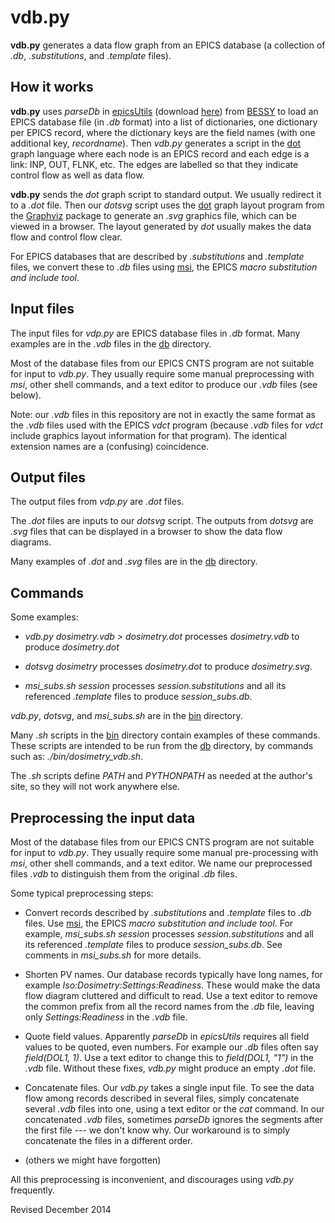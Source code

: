 vdb.py
======

**vdb.py** generates a data flow graph from an EPICS database (a
collection of *.db*, *.substitutions*, and *.template* files).

How it works
------------

**vdb.py** uses *parseDb* in
[epicsUtils](http://www-csr.bessy.de/control/bii_scripts/html/python/epicsUtils.html)
(download
[here](http://www-csr.bessy.de/control/bii_scripts/repo/bii_scripts/lib/python/epicsUtils.py))
from [BESSY](http://www-csr.bessy.de/) to load an EPICS database file
(in *.db* format) into a list of dictionaries, one dictionary per
EPICS record, where the dictionary keys are the field names (with one
additional key, *recordname*).  Then *vdb.py* generates a script in
the [dot](http://www.graphviz.org/pdf/dotguide.pdf) graph language
where each node is an EPICS record and each edge is a link: INP, OUT,
FLNK, etc.  The edges are labelled so that they indicate control flow
as well as data flow.

**vdb.py** sends the *dot* graph script to standard output.  We
usually redirect it to a *.dot* file.  Then our *dotsvg* script uses
the [dot](http://www.graphviz.org/pdf/dot.1.pdf) graph layout program from the
[Graphviz](http://www.graphviz.org/) package to generate an *.svg*
graphics file, which can be viewed in a browser.  The layout
generated by *dot* usually makes the data flow and
control flow clear.

For EPICS databases that are described by *.substitutions* and
*.template* files, we convert these to *.db* files using
[msi](http://www.aps.anl.gov/epics/EpicsDocumentation/ExtensionsManuals/msi/msi.html),
the EPICS *macro substitution and include tool*.


Input files
----------

The input files for *vdp.py* are EPICS database files in *.db*
format.  Many examples are in the *.vdb* files in the [db](../db)
directory.

Most of the database files from our EPICS CNTS program are not
suitable for input to *vdb.py*.  They usually require some manual
preprocessing with *msi*, other shell commands, and a text editor to
produce our *.vdb* files (see below). 

Note: our *.vdb* files in this repository are not in exactly the same format
as the *.vdb* files used with the EPICS *vdct* program (because *.vdb*
files for *vdct* include graphics layout information for that
program).  The identical extension names are a (confusing) coincidence.


Output files
-----------

The output files from *vdp.py* are *.dot* files.  

The *.dot* files are inputs to our *dotsvg* script.  The outputs from
*dotsvg* are *.svg* files that can be displayed in a browser to show
the data flow diagrams.

Many examples of *.dot* and *.svg* files are in the [db](../db)
directory.


Commands
--------

Some examples:

- *vdb.py dosimetry.vdb > dosimetry.dot* processes *dosimetry.vdb* to
   produce *dosimetry.dot*

- *dotsvg dosimetry* processes *dosimetry.dot* to produce *dosimetry.svg*.

- *msi_subs.sh session* processes *session.substitutions* and all its
referenced *.template* files to produce *session_subs.db*.

*vdb.py*, *dotsvg*, and *msi_subs.sh* are in the [bin](../bin) directory.

Many *.sh* scripts in the [bin](../bin) directory contain examples of
these commands.  These scripts are intended to be run from the
[db](../db) directory, by commands such as: *./bin/dosimetry_vdb.sh*.

The *.sh* scripts define *PATH* and *PYTHONPATH* as needed at the
author's site, so they will not work anywhere else.


Preprocessing the input data
----------------------------

Most of the database files from our EPICS CNTS program are not
suitable for input to *vdb.py*.  They usually require some manual
pre-processing with *msi*, other shell commands, and a text editor.
We name our preprocessed files *.vdb* to distinguish them from the
original *.db* files.

Some typical preprocessing steps:

- Convert records described by *.substitutions* and *.template* files
to *.db* files.  Use
[msi](http://www.aps.anl.gov/epics/EpicsDocumentation/ExtensionsManuals/msi/msi.html),
the EPICS *macro substitution and include tool*.  For example,
*msi_subs.sh session* processes *session.substitutions* and all its
referenced *.template* files to produce *session_subs.db*.  See
comments in *msi_subs.sh* for more details.

- Shorten PV names.  Our database records typically have long names,
for example *Iso:Dosimetry:Settings:Readiness*.  These would make the
data flow diagram cluttered and difficult to read.  Use a text editor
to remove the common prefix from all the record names from the *.db* file,
leaving only *Settings:Readiness* in the *.vdb* file.

- Quote field values.  Apparently *parseDb* in *epicsUtils* requires
all field values to be quoted, even numbers.  For example our *.db*
files often say *field(DOL1, 1)*.  Use a text editor to change this to
*field(DOL1, "1")* in the *.vdb* file.   Without these fixes, *vdb.py* 
might produce an empty *.dot* file.

- Concatenate files.  Our *vdb.py* takes a single input file.  To see
the data flow among records described in several files, simply
concatenate several *.vdb* files into one, using a text editor or the
*cat* command.  In our concatenated *.vdb* files, sometimes *parseDb*
ignores the segments after the first file --- we don't know why.  Our
workaround is to simply concatenate the files in a different order.

- (others we might have forgotten)

All this preprocessing is inconvenient, and discourages using *vdb.py*
frequently.

Revised December 2014
